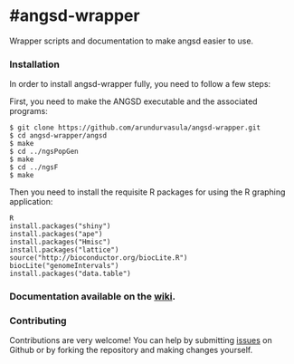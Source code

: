 #angsd-wrapper
=============

Wrapper scripts and documentation to make angsd easier to use.

### Installation
In order to install angsd-wrapper fully, you need to follow a few steps:

First, you need to make the ANGSD executable and the associated programs:

```
$ git clone https://github.com/arundurvasula/angsd-wrapper.git
$ cd angsd-wrapper/angsd
$ make
$ cd ../ngsPopGen
$ make
$ cd ../ngsF
$ make
```

Then you need to install the requisite R packages for using the R graphing application:

```
R
install.packages("shiny")
install.packages("ape")
install.packages("Hmisc")
install.packages("lattice")
source("http://bioconductor.org/biocLite.R")
biocLite("genomeIntervals")
install.packages("data.table")
```

### Documentation available on the [wiki](https://github.com/arundurvasula/angsd-wrapper/wiki).


### Contributing
Contributions are very welcome! You can help by submitting [issues](https://github.com/arundurvasula/angsd-wrapper/issues) on Github or by forking the repository and making changes yourself.

